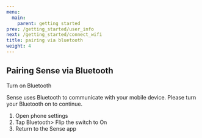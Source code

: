 ```yaml
---
menu:
  main:
    parent: getting started
prev: /getting_started/user_info
next: /getting_started/connect_wifi
title: pairing via bluetooth
weight: 4
---
```


## Pairing Sense via Bluetooth

Turn on Bluetooth


Sense uses Bluetooth to communicate with your mobile device. Please turn your Bluetooth on to continue.


1. Open phone settings
2. Tap Bluetooth> Flip the switch to On
3. Return to the Sense app

